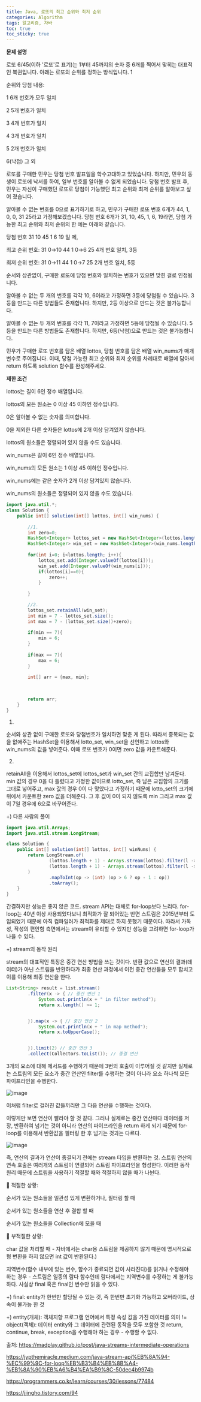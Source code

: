 ```yaml
---
title: Java, 로또의 최고 순위와 최저 순위
categories: Algorithm
tags: 알고리즘, 자바
toc: true
toc_sticky: true
---
```


**문제 설명**  

로또 6/45(이하 '로또'로 표기)는 1부터 45까지의 숫자 중 6개를 찍어서 맞히는 대표적인 복권입니다. 아래는 로또의 순위를 정하는 방식입니다. 1

순위와	당첨 내용:

1	6개 번호가 모두 일치

2	5개 번호가 일치

3	4개 번호가 일치

4	3개 번호가 일치

5	2개 번호가 일치

6(낙첨)	그 외

로또를 구매한 민우는 당첨 번호 발표일을 학수고대하고 있었습니다. 하지만, 민우의 동생이 로또에 낙서를 하여, 일부 번호를 알아볼 수 없게 되었습니다. 당첨 번호 발표 후, 민우는 자신이 구매했던 로또로 당첨이 가능했던 최고 순위와 최저 순위를 알아보고 싶어 졌습니다.

알아볼 수 없는 번호를 0으로 표기하기로 하고, 민우가 구매한 로또 번호 6개가 44, 1, 0, 0, 31 25라고 가정해보겠습니다. 당첨 번호 6개가 31, 10, 45, 1, 6, 19라면, 당첨 가능한 최고 순위와 최저 순위의 한 예는 아래와 같습니다.

당첨 번호	31	10	45	1	6	19 일 떼,

최고 순위 번호:	31	0→10	44	1	0→6	25	4개 번호 일치, 3등

최저 순위 번호:	31	0→11	44	1	0→7	25	2개 번호 일치, 5등

순서와 상관없이, 구매한 로또에 당첨 번호와 일치하는 번호가 있으면 맞힌 걸로 인정됩니다.

알아볼 수 없는 두 개의 번호를 각각 10, 6이라고 가정하면 3등에 당첨될 수 있습니다.
3등을 만드는 다른 방법들도 존재합니다. 하지만, 2등 이상으로 만드는 것은 불가능합니다.

알아볼 수 없는 두 개의 번호를 각각 11, 7이라고 가정하면 5등에 당첨될 수 있습니다.
5등을 만드는 다른 방법들도 존재합니다. 하지만, 6등(낙첨)으로 만드는 것은 불가능합니다.

민우가 구매한 로또 번호를 담은 배열 lottos, 당첨 번호를 담은 배열 win_nums가 매개변수로 주어집니다. 이때, 당첨 가능한 최고 순위와 최저 순위를 차례대로 배열에 담아서 return 하도록 solution 함수를 완성해주세요.

**제한 조건**

lottos는 길이 6인 정수 배열입니다.

lottos의 모든 원소는 0 이상 45 이하인 정수입니다.

0은 알아볼 수 없는 숫자를 의미합니다.

0을 제외한 다른 숫자들은 lottos에 2개 이상 담겨있지 않습니다.

lottos의 원소들은 정렬되어 있지 않을 수도 있습니다.

win_nums은 길이 6인 정수 배열입니다.

win_nums의 모든 원소는 1 이상 45 이하인 정수입니다.

win_nums에는 같은 숫자가 2개 이상 담겨있지 않습니다.

win_nums의 원소들은 정렬되어 있지 않을 수도 있습니다.


```java
import java.util.*;
class Solution {
    public int[] solution(int[] lottos, int[] win_nums) {       
        
        //1.
        int zero=0;
        HashSet<Integer> lottos_set = new HashSet<Integer>(lottos.length);
        HashSet<Integer> win_set = new HashSet<Integer>(win_nums.length);
        
        for(int i=0; i<lottos.length; i++){
            lottos_set.add(Integer.valueOf(lottos[i]));
            win_set.add(Integer.valueOf(win_nums[i]));
            if(lottos[i]==0){
                zero++;
            }
      
        }

        //2.
        lottos_set.retainAll(win_set);
        int min = 7 - lottos_set.size();
        int max = 7 - (lottos_set.size()+zero);
        
        if(min == 7){
            min = 6;
        }
        
        if(max == 7){
            max = 6;
        }
        
        int[] arr = {max, min};
        
        

        return arr;
    }
}
```
1.
순서와 상관 없이 구매한 로또와 당첨번호가 일치하면 맞춘 게 된다. 따라서 중복되는 값을 없애주는 HashSet을 이용해서 lotto_set, win_set을 선언하고 lottos와 win_nums의 값을 넣어준다. 이때 로또 번호가 0이면 zero 값을 카운트해준다. 

2.
retainAll을 이용해서 lottos_set에 lottos_set과 win_set 간의 교집합만 남겨둔다. min 값의 경우 0을 다 틀렸다고 가정한 값이므로 lotto_set, 즉 남은 교집합의 크기를 그대로 넣어주고, max 값의 경우 0이 다 맞았다고 가정하기 때문에 lotto_set의 크기에 위에서 카운트한 zero 값을 더해준다. 그 후 값이 0이 되지 않도록 min 그리고 max 값이 7일 경우에 6으로 바꾸어준다. 


+) 다른 사람의 풀이
```java
import java.util.Arrays;
import java.util.stream.LongStream;

class Solution {
    public int[] solution(int[] lottos, int[] winNums) {
        return LongStream.of(
                (lottos.length + 1) - Arrays.stream(lottos).filter(l -> Arrays.stream(winNums).anyMatch(w -> w == l) || l == 0).count(),
                (lottos.length + 1) - Arrays.stream(lottos).filter(l -> Arrays.stream(winNums).anyMatch(w -> w == l)).count()
        )
                .mapToInt(op -> (int) (op > 6 ? op - 1 : op))
                .toArray();
    }
}
```
간결하지만 성능은 좋지 않은 코드. stream API는 대체로 for-loop보다 느리다. for-loop는 40년 이상 사용되었다보니 최적화가 잘 되어있는 반면 스트림은 2015년부터 도입되었기 때문에 아직 컴파일러가 최적화를 제대로 하지 못했기 때문이다. 따라서 가독성, 작성의 편안함 측면에서는 stream이 유리할 수 있지만 성능을 고려하면 for-loop가 나을 수 있다. 

+) stream의 동작 원리

stream의 대표적인 특징은 중간 연산 방법을 쓰는 것이다. 반환 값으로 연산의 결과(데이터)가 아닌 스트림을 반환하다가 최종 연산 과정에서 이전 중간 연산들을 모두 합치고 이를 이용해 최종 연산을 한다.

```java
List<String> result = list.stream()
        .filter(x -> { // 중간 연산 1
            System.out.println(x + " in filter method");
            return x.length() >= 1;


        }).map(x -> { // 중간 연산 2
            System.out.println(x + " in map method");
            return x.toUpperCase();


        }).limit(2) // 중간 연산 3
        .collect(Collectors.toList()); // 종결 연산

```

3개의 요소에 대해 메서드를 수행하기 때문에 3번의 호출이 이루어질 것 같지만 실제로는 스트림의 모든 요소가 중간 연산인 filter를 수행하는 것이 아니라 요소 하나씩 모든 파이프라인을 수행한다. 

![image](https://user-images.githubusercontent.com/96677719/150052355-2fefaa41-7b81-413b-9437-dd6015d2bda2.png)

이처럼 filter로 걸러진 값들끼리만 그 다음 연산을 수행하는 것이다. 

이렇게만 보면 연산이 빨라야 할 것 같다. 그러나 실제로는 중간 연산마다 데이터를 저장, 반환하여 넘기는 것이 아니라 연산의 파이프라인을 return 하게 되기 때문에 for-loop를 이용해서 반환값을 필터링 한 후 넘기는 것과는 다르다. 

![image](https://user-images.githubusercontent.com/96677719/150052989-4eafbb4b-f53a-4d5c-9098-c5711c0df024.png)

즉, 연산의 결과가 연산이 종결되기 전에는 stream 타입을 반환하는 것. 스트림 연산의 연속 호출은 여러개의 스트림이 연결되어 스트림 파이프라인을 형성한다. 이러한 동작 원리 때문에 스트림을 사용하기 적절할 때와 적절하지 않을 때가 나뉜다. 

📌 적절한 상황:

순서가 있는 원소들을 일관성 있게 변환하거나, 필터링 할 때

순서가 있는 원소들을 연산 후 결합 할 때

순서가 있는 원소들을 Collection에 모을 때

📌 부적절한 상황:

char 값을 처리할 때 - 자바에서는 char용 스트림을 제공하지 않기 때문에 명시적으로 형 변환을 하지 않으면 int 값이 반환된다.)

지역변수(함수 내부에 있는 변수, 함수가 종료되면 값이 사라진다)를 읽거나 수정해야 하는 경우 - 스트림은 일종의 람다 함수인데 람다에서는 지역변수를 수정하는 게 불가능하다. 사실상 final 혹은 final인 변수만 읽을 수 있다. 

+) final: entity가 한번만 할당될 수 있는 것, 즉 한번만 초기화 가능하고 오버라이드, 상속이 불가능 한 것

+) entity(개체): 객체지향 프로그램 언어에서 특정 속성 값을 가진 데이터를 의미
!= object(객체): 데이터 entity와 그 데이터에 관련된 동작을 모두 포함한 것
return, continue, break, exception을 수행해야 하는 경우 - 수행할 수 없다.


출처: https://madplay.github.io/post/java-streams-intermediate-operations

https://jypthemiracle.medium.com/java-stream-api%EB%8A%94-%EC%99%9C-for-loop%EB%B3%B4%EB%8B%A4-%EB%8A%90%EB%A6%B4%EA%B9%8C-50dec4b9974b

https://programmers.co.kr/learn/courses/30/lessons/77484

https://jjingho.tistory.com/94